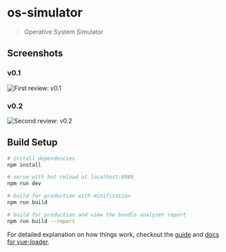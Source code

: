 # os-simulator

> Operative System Simulator

## Screenshots

### v0.1
![First review: v0.1](/../screenshots/os-simulator-v0.1-fullpage.png?raw=true "OS-Simulator v0.1")

### v0.2
![Second review: v0.2](/../screenshots/os-simulator-v0.2-fullpage.png?raw=true "OS-Simulator v0.2")


## Build Setup

``` bash
# install dependencies
npm install

# serve with hot reload at localhost:8080
npm run dev

# build for production with minification
npm run build

# build for production and view the bundle analyzer report
npm run build --report
```

For detailed explanation on how things work, checkout the [guide](http://vuejs-templates.github.io/webpack/) and [docs for vue-loader](http://vuejs.github.io/vue-loader).
